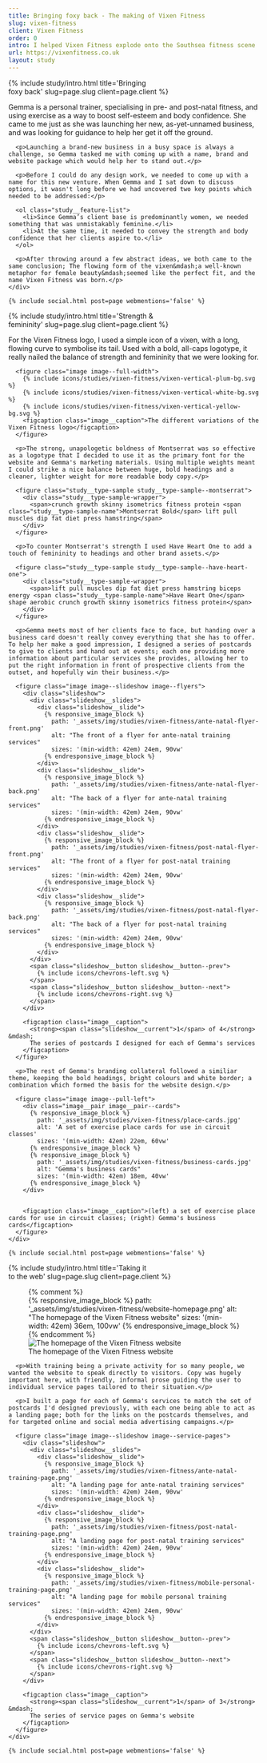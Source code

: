 ```yaml
---
title: Bringing foxy back - The making of Vixen Fitness
slug: vixen-fitness
client: Vixen Fitness
order: 0
intro: I helped Vixen Fitness explode onto the Southsea fitness scene
url: https://vixenfitness.co.uk
layout: study
---
```


<section class="study__section study__section--{{ page.slug }} study__section--intro"
         data-title="The making of Vixen Fitness - Part 1: Introduction">
  {% include study/intro.html title='Bringing<br />foxy back' slug=page.slug client=page.client %}

  <div class="study__content">
    <div class="post__content">
      <p>Gemma is a personal trainer, specialising in pre- and post-natal fitness, and using exercise as a way to boost self-esteem and body confidence. She came to me just as she was launching her new, as-yet-unnamed business, and was looking for guidance to help her get it off the ground.</p>

      <p>Launching a brand-new business in a busy space is always a challenge, so Gemma tasked me with coming up with a name, brand and website package which would help her to stand out.</p>

      <p>Before I could do any design work, we needed to come up with a name for this new venture. When Gemma and I sat down to discuss options, it wasn't long before we had uncovered two key points which needed to be addressed:</p>

      <ol class="study__feature-list">
        <li>Since Gemma’s client base is predominantly women, we needed something that was unmistakably feminine.</li>
        <li>At the same time, it needed to convey the strength and body confidence that her clients aspire to.</li>
      </ol>

      <p>After throwing around a few abstract ideas, we both came to the same conclusion; The flowing form of the vixen&mdash;a well-known metaphor for female beauty&mdash;seemed like the perfect fit, and the name Vixen Fitness was born.</p>
    </div>

    {% include social.html post=page webmentions='false' %}
  </div>
</section>

<section class="study__section study__section--{{ page.slug }} study__section--typography animate-on-scroll"
         data-title="The making of Vixen Fitness - Part 2: Branding & Typography">
  {% include study/intro.html title='Strength &<br />femininity' slug=page.slug client=page.client %}

  <div class="study__content">
    <div class="post__content">
      <p>For the Vixen Fitness logo, I used a simple icon of a vixen, with a long, flowing curve to symbolise its tail. Used with a bold, all-caps logotype, it really nailed the balance of strength and femininity that we were looking for.</p>

      <figure class="image image--full-width">
        {% include icons/studies/vixen-fitness/vixen-vertical-plum-bg.svg %}
        {% include icons/studies/vixen-fitness/vixen-vertical-white-bg.svg %}
        {% include icons/studies/vixen-fitness/vixen-vertical-yellow-bg.svg %}
        <figcaption class="image__caption">The different variations of the Vixen Fitness logo</figcaption>
      </figure>

      <p>The strong, unapologetic boldness of Montserrat was so effective as a logotype that I decided to use it as the primary font for the website and Gemma's marketing materials. Using multiple weights meant I could strike a nice balance between huge, bold headings and a cleaner, lighter weight for more readable body copy.</p>

      <figure class="study__type-sample study__type-sample--montserrat">
        <div class="study__type-sample-wrapper">
          <span>crunch growth skinny isometrics fitness protein <span class="study__type-sample-name">Montserrat Bold</span> lift pull muscles dip fat diet press hamstring</span>
        </div>
      </figure>

      <p>To counter Montserrat's strength I used Have Heart One to add a touch of femininity to headings and other brand assets.</p>

      <figure class="study__type-sample study__type-sample--have-heart-one">
        <div class="study__type-sample-wrapper">
          <span>lift pull muscles dip fat diet press hamstring biceps energy <span class="study__type-sample-name">Have Heart One</span> shape aerobic crunch growth skinny isometrics fitness protein</span>
        </div>
      </figure>

      <p>Gemma meets most of her clients face to face, but handing over a business card doesn't really convey everything that she has to offer. To help her make a good impression, I designed a series of postcards to give to clients and hand out at events; each one providing more information about particular services she provides, allowing her to put the right information in front of prospective clients from the outset, and hopefully win their business.</p>

      <figure class="image image--slideshow image--flyers">
        <div class="slideshow">
          <div class="slideshow__slides">
            <div class="slideshow__slide">
              {% responsive_image_block %}
                path: '_assets/img/studies/vixen-fitness/ante-natal-flyer-front.png'
                alt: "The front of a flyer for ante-natal training services"
                sizes: '(min-width: 42em) 24em, 90vw'
              {% endresponsive_image_block %}
            </div>
            <div class="slideshow__slide">
              {% responsive_image_block %}
                path: '_assets/img/studies/vixen-fitness/ante-natal-flyer-back.png'
                alt: "The back of a flyer for ante-natal training services"
                sizes: '(min-width: 42em) 24em, 90vw'
              {% endresponsive_image_block %}
            </div>
            <div class="slideshow__slide">
              {% responsive_image_block %}
                path: '_assets/img/studies/vixen-fitness/post-natal-flyer-front.png'
                alt: "The front of a flyer for post-natal training services"
                sizes: '(min-width: 42em) 24em, 90vw'
              {% endresponsive_image_block %}
            </div>
            <div class="slideshow__slide">
              {% responsive_image_block %}
                path: '_assets/img/studies/vixen-fitness/post-natal-flyer-back.png'
                alt: "The back of a flyer for post-natal training services"
                sizes: '(min-width: 42em) 24em, 90vw'
              {% endresponsive_image_block %}
            </div>
          </div>
          <span class="slideshow__button slideshow__button--prev">
            {% include icons/chevrons-left.svg %}
          </span>
          <span class="slideshow__button slideshow__button--next">
            {% include icons/chevrons-right.svg %}
          </span>
        </div>

        <figcaption class="image__caption">
          <strong><span class="slideshow__current">1</span> of 4</strong> &mdash;
          The series of postcards I designed for each of Gemma's services
        </figcaption>
      </figure>

      <p>The rest of Gemma's branding collateral followed a similiar theme, keeping the bold headings, bright colours and white border; a combination which formed the basis for the website design.</p>

      <figure class="image image--pull-left">
        <div class="image__pair image__pair--cards">
          {% responsive_image_block %}
            path: '_assets/img/studies/vixen-fitness/place-cards.jpg'
            alt: 'A set of exercise place cards for use in circuit classes'
            sizes: '(min-width: 42em) 22em, 60vw'
          {% endresponsive_image_block %}
          {% responsive_image_block %}
            path: '_assets/img/studies/vixen-fitness/business-cards.jpg'
            alt: "Gemma's business cards"
            sizes: '(min-width: 42em) 18em, 40vw'
          {% endresponsive_image_block %}
        </div>


        <figcaption class="image__caption">(left) a set of exercise place cards for use in circuit classes; (right) Gemma's business cards</figcaption>
      </figure>
    </div>

    {% include social.html post=page webmentions='false' %}
  </div>
</section>

<section class="study__section study__section--{{ page.slug }} study__section--website animate-on-scroll"
         data-title="The making of Vixen Fitness - Part 3: Website">
  {% include study/intro.html title='Taking it<br />to the web' slug=page.slug client=page.client %}

  <div class="study__content">
    <div class="post__content">
      <figure class="image">
        {% comment %} <div class="image__scroll-sync scroll-sync">
          <div class="scroll-sync__wrapper">
            {% responsive_image_block %}
              path: '_assets/img/studies/vixen-fitness/website-homepage.png'
              alt: "The homepage of the Vixen Fitness website"
              sizes: '(min-width: 42em) 36em, 100vw'
            {% endresponsive_image_block %}
          </div>
        </div> {% endcomment %}
        <img data-src="/img/studies/vixen-fitness/website-homepage-resized.gif"
             alt="The homepage of the Vixen Fitness website" />
        <figcaption class="image__caption">The homepage of the Vixen Fitness website</figcaption>
      </figure>

      <p>With training being a private activity for so many people, we wanted the website to speak directly to visitors. Copy was hugely important here, with friendly, informal prose guiding the user to individual service pages tailored to their situation.</p>

      <p>I built a page for each of Gemma's services to match the set of postcards I'd designed previously, with each one being able to act as a landing page; both for the links on the postcards themselves, and for targeted online and social media advertising campaigns.</p>

      <figure class="image image--slideshow image--service-pages">
        <div class="slideshow">
          <div class="slideshow__slides">
            <div class="slideshow__slide">
              {% responsive_image_block %}
                path: '_assets/img/studies/vixen-fitness/ante-natal-training-page.png'
                alt: "A landing page for ante-natal training services"
                sizes: '(min-width: 42em) 24em, 90vw'
              {% endresponsive_image_block %}
            </div>
            <div class="slideshow__slide">
              {% responsive_image_block %}
                path: '_assets/img/studies/vixen-fitness/post-natal-training-page.png'
                alt: "A landing page for post-natal training services"
                sizes: '(min-width: 42em) 24em, 90vw'
              {% endresponsive_image_block %}
            </div>
            <div class="slideshow__slide">
              {% responsive_image_block %}
                path: '_assets/img/studies/vixen-fitness/mobile-personal-training-page.png'
                alt: "A landing page for mobile personal training services"
                sizes: '(min-width: 42em) 24em, 90vw'
              {% endresponsive_image_block %}
            </div>
          </div>
          <span class="slideshow__button slideshow__button--prev">
            {% include icons/chevrons-left.svg %}
          </span>
          <span class="slideshow__button slideshow__button--next">
            {% include icons/chevrons-right.svg %}
          </span>
        </div>

        <figcaption class="image__caption">
          <strong><span class="slideshow__current">1</span> of 3</strong> &mdash;
          The series of service pages on Gemma's website
        </figcaption>
      </figure>
    </div>

    {% include social.html post=page webmentions='false' %}
  </div>
</section>